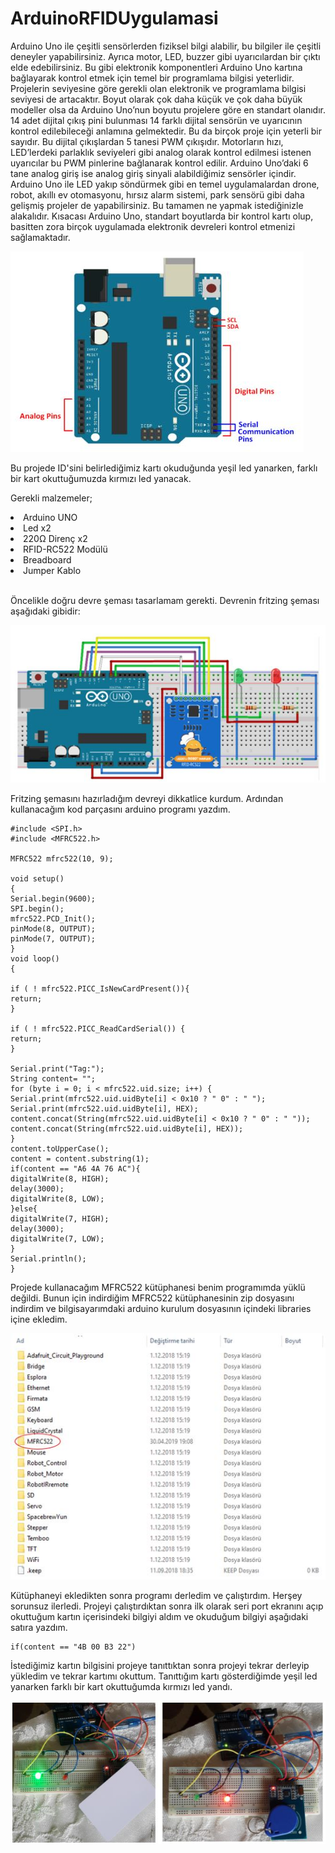 # ArduinoRFIDUygulamasi

Arduino Uno ile çeşitli sensörlerden fiziksel bilgi alabilir, bu bilgiler ile çeşitli deneyler yapabilirsiniz. Ayrıca motor, LED, buzzer gibi uyarıcılardan bir çıktı elde edebilirsiniz. Bu gibi elektronik komponentleri Arduino Uno kartına bağlayarak kontrol etmek için temel bir programlama bilgisi yeterlidir. Projelerin seviyesine göre gerekli olan elektronik ve programlama bilgisi seviyesi de artacaktır. Boyut olarak çok daha küçük ve çok daha büyük modeller olsa da Arduino Uno’nun boyutu projelere göre en standart olanıdır. 14 adet dijital çıkış pini bulunması 14 farklı dijital sensörün ve uyarıcının kontrol edilebileceği anlamına gelmektedir. Bu da birçok proje için yeterli bir sayıdır. Bu dijital çıkışlardan 5 tanesi PWM çıkışıdır. Motorların hızı, LED’lerdeki parlaklık seviyeleri gibi analog olarak kontrol edilmesi istenen uyarıcılar bu PWM pinlerine bağlanarak kontrol edilir. Arduino Uno’daki 6 tane analog giriş ise analog giriş sinyali alabildiğimiz sensörler içindir.<br>
Arduino Uno ile LED yakıp söndürmek gibi en temel uygulamalardan drone, robot, akıllı ev otomasyonu, hırsız alarm sistemi, park sensörü gibi daha gelişmiş projeler de yapabilirsiniz. Bu tamamen ne yapmak istediğinizle alakalıdır. Kısacası Arduino Uno, standart boyutlarda bir kontrol kartı olup, basitten zora birçok uygulamada elektronik devreleri kontrol etmenizi sağlamaktadır.

![](https://github.com/shrgrl/ArduinoRFIDUygulamasi/blob/master/images/img1.jpg)

Bu projede ID'sini belirlediğimiz kartı okuduğunda yeşil led yanarken, farklı bir kart okuttuğumuzda kırmızı led yanacak.

Gerekli malzemeler;
<td>
  <li>Arduino UNO</li>
  <li>Led x2</li>
  <li>220Ω Direnç x2</li>
  <li>RFID-RC522 Modülü</li>
  <li>Breadboard</li>
  <li>Jumper Kablo</li>
</td>

<br>Öncelikle doğru devre şeması tasarlamam gerekti. Devrenin fritzing şeması aşağıdaki gibidir:

![](https://github.com/shrgrl/ArduinoRFIDUygulamasi/blob/master/images/img2.jpg)

Fritzing şemasını hazırladığım devreyi dikkatlice kurdum. Ardından kullanacağım kod parçasını arduino programı yazdım.

```
#include <SPI.h>
#include <MFRC522.h>
 
MFRC522 mfrc522(10, 9);
 
void setup()
{
Serial.begin(9600);
SPI.begin();
mfrc522.PCD_Init();
pinMode(8, OUTPUT);
pinMode(7, OUTPUT);
}
void loop()
{

if ( ! mfrc522.PICC_IsNewCardPresent()){
return;
}

if ( ! mfrc522.PICC_ReadCardSerial()) {
return;
}
 
Serial.print("Tag:");
String content= "";
for (byte i = 0; i < mfrc522.uid.size; i++) {
Serial.print(mfrc522.uid.uidByte[i] < 0x10 ? " 0" : " ");
Serial.print(mfrc522.uid.uidByte[i], HEX);
content.concat(String(mfrc522.uid.uidByte[i] < 0x10 ? " 0" : " "));
content.concat(String(mfrc522.uid.uidByte[i], HEX));
}
content.toUpperCase();
content = content.substring(1);
if(content == "A6 4A 76 AC"){
digitalWrite(8, HIGH);
delay(3000);
digitalWrite(8, LOW);
}else{
digitalWrite(7, HIGH);
delay(3000);
digitalWrite(7, LOW);
}
Serial.println();
}
```

Projede kullanacağım MFRC522 kütüphanesi benim programımda yüklü değildi. Bunun için indirdiğim MFRC522 kütüphanesinin zip dosyasını indirdim ve bilgisayarımdaki arduino kurulum dosyasının içindeki libraries içine ekledim.

![](https://github.com/shrgrl/ArduinoRFIDUygulamasi/blob/master/images/img3.jpg)

Kütüphaneyi ekledikten sonra programı derledim ve çalıştırdım. Herşey sorunsuz ilerledi. Projeyi çalıştırdıktan sonra ilk olarak seri port ekranını açıp okuttuğum kartın içerisindeki bilgiyi aldım ve okuduğum bilgiyi aşağıdaki satıra yazdım.

```
if(content == "4B 00 B3 22")
```

İstediğimiz kartın bilgisini projeye tanıttıktan sonra projeyi tekrar derleyip yükledim ve tekrar kartımı okuttum. Tanıttığım kartı gösterdiğimde yeşil led yanarken farklı bir kart okuttuğumda kırmızı led yandı.

![](https://github.com/shrgrl/ArduinoRFIDUygulamasi/blob/master/images/img4.jpg)
